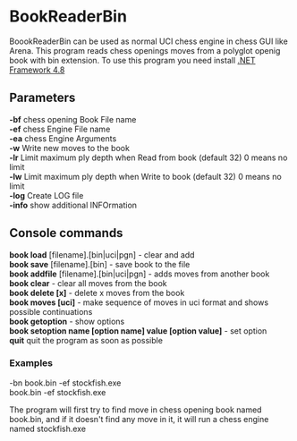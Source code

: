# BookReaderBin
BoookReaderBin can be used as normal UCI chess engine in chess GUI like Arena.
This program reads chess openings moves from a polyglot openig book with bin extension.
To use this program you need install  <a href="https://dotnet.microsoft.com/download/dotnet-framework/net48">.NET Framework 4.8</a>

## Parameters

**-bf** chess opening Book File name<br/>
**-ef** chess Engine File name<br/>
**-ea** chess Engine Arguments<br/>
**-w** Write new moves to the book<br/>
**-lr** Limit maximum ply depth when Read from book (default 32) 0 means no limit<br/>
**-lw** Limit maximum ply depth when Write to book (default 32) 0 means no limit<br/>
**-log** Create LOG file<br/>
**-info** show additional INFOrmation<br/>

## Console commands

**book load** [filename].[bin|uci|pgn] - clear and add<br/>
**book save** [filename].[bin] - save book to the file<br/>
**book addfile** [filename].[bin|uci|pgn] - adds moves from another book<br/>
**book clear** - clear all moves from the book<br/>
**book delete [x]** - delete x moves from the book<br/>
**book moves [uci]** - make sequence of moves in uci format and shows possible continuations<br/>
**book getoption** - show options<br/>
**book setoption name [option name] value [option value]** - set option<br/>
**quit** quit the program as soon as possible

### Examples

-bn book.bin -ef stockfish.exe<br/>
book.bin -ef stockfish.exe

The program will first try to find move in chess opening book named book.bin, and if it doesn't find any move in it, it will run a chess engine named stockfish.exe 


